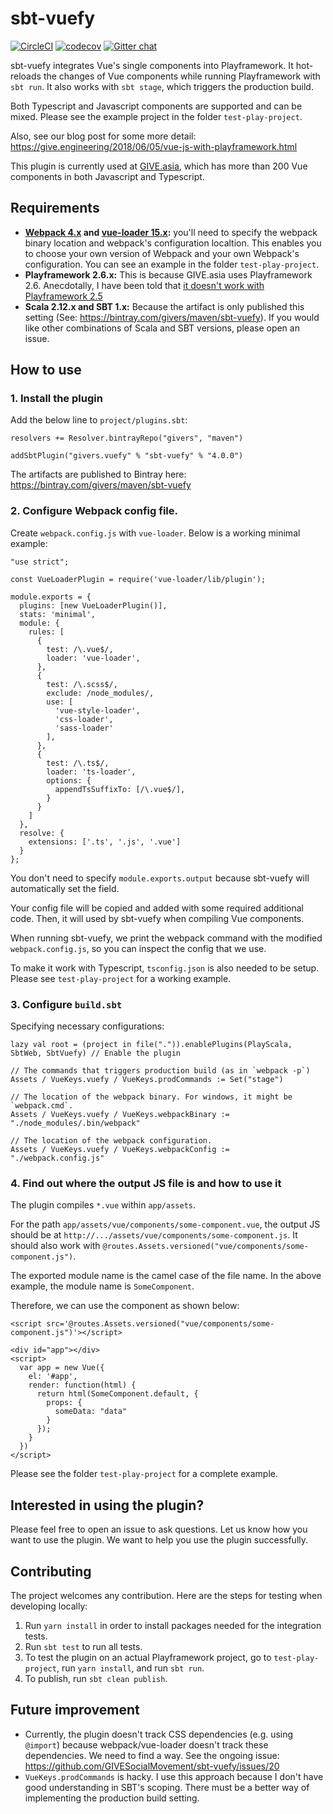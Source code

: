 sbt-vuefy
==========

[![CircleCI](https://circleci.com/gh/GIVESocialMovement/sbt-vuefy/tree/master.svg?style=shield)](https://circleci.com/gh/GIVESocialMovement/sbt-vuefy/tree/master)
[![codecov](https://codecov.io/gh/GIVESocialMovement/sbt-vuefy/branch/master/graph/badge.svg)](https://codecov.io/gh/GIVESocialMovement/sbt-vuefy)
[![Gitter chat](https://badges.gitter.im/GIVE-asia/gitter.png)](https://gitter.im/GIVE-asia/Lobby)

sbt-vuefy integrates Vue's single components into Playframework. It hot-reloads the changes of Vue components while running Playframework with `sbt run`. It also works with `sbt stage`, which triggers the production build.

Both Typescript and Javascript components are supported and can be mixed. Please see the example project in the folder `test-play-project`. 

Also, see our blog post for some more detail: https://give.engineering/2018/06/05/vue-js-with-playframework.html

This plugin is currently used at [GIVE.asia](https://give.asia), which has more than 200 Vue components in both Javascript and Typescript.


Requirements
-------------

* __[Webpack 4.x](https://webpack.js.org/) and [vue-loader 15.x](https://github.com/vuejs/vue-loader):__ you'll need to specify the webpack binary location and webpack's configuration localtion. This enables you to choose your own version of Webpack and your own Webpack's configuration. You can see an example in the folder `test-play-project`.
* __Playframework 2.6.x:__ This is because GIVE.asia uses Playframework 2.6. Anecdotally, I have been told that [it doesn't work with Playframework 2.5](https://github.com/GIVESocialMovement/sbt-vuefy/issues/10)
* __Scala 2.12.x and SBT 1.x:__ Because the artifact is only published this setting (See: https://bintray.com/givers/maven/sbt-vuefy). If you would like other combinations of Scala and SBT versions, please open an issue. 


How to use
-----------

### 1. Install the plugin

Add the below line to `project/plugins.sbt`:

```
resolvers += Resolver.bintrayRepo("givers", "maven")

addSbtPlugin("givers.vuefy" % "sbt-vuefy" % "4.0.0")
```

The artifacts are published to Bintray here: https://bintray.com/givers/maven/sbt-vuefy

### 2. Configure Webpack config file.

Create `webpack.config.js` with `vue-loader`. Below is a working minimal example:

```
"use strict";

const VueLoaderPlugin = require('vue-loader/lib/plugin');

module.exports = {
  plugins: [new VueLoaderPlugin()],
  stats: 'minimal',
  module: {
    rules: [
      {
        test: /\.vue$/,
        loader: 'vue-loader',
      },
      {
        test: /\.scss$/,
        exclude: /node_modules/,
        use: [
          'vue-style-loader',
          'css-loader',
          'sass-loader'
        ],
      },
      {
        test: /\.ts$/,
        loader: 'ts-loader',
        options: {
          appendTsSuffixTo: [/\.vue$/],
        }
      }
    ]
  },
  resolve: {
    extensions: ['.ts', '.js', '.vue']
  }
};
```

You don't need to specify `module.exports.output` because sbt-vuefy will automatically set the field.

Your config file will be copied and added with some required additional code. Then, it will used by sbt-vuefy when compiling Vue components.

When running sbt-vuefy, we print the webpack command with the modified `webpack.config.js`, so you can inspect the config that we use.

To make it work with Typescript, `tsconfig.json` is also needed to be setup. Please see `test-play-project` for a working example.


### 3. Configure `build.sbt`

Specifying necessary configurations:

```
lazy val root = (project in file(".")).enablePlugins(PlayScala, SbtWeb, SbtVuefy) // Enable the plugin

// The commands that triggers production build (as in `webpack -p`)
Assets / VueKeys.vuefy / VueKeys.prodCommands := Set("stage")

// The location of the webpack binary. For windows, it might be `webpack.cmd`.
Assets / VueKeys.vuefy / VueKeys.webpackBinary := "./node_modules/.bin/webpack"

// The location of the webpack configuration.
Assets / VueKeys.vuefy / VueKeys.webpackConfig := "./webpack.config.js"
```

### 4. Find out where the output JS file is and how to use it

The plugin compiles `*.vue` within `app/assets`.

For the path `app/assets/vue/components/some-component.vue`, the output JS should be at `http://.../assets/vue/components/some-component.js`.
It should also work with `@routes.Assets.versioned("vue/components/some-component.js")`.

The exported module name is the camel case of the file name. In the above example, the module name is `SomeComponent`.

Therefore, we can use the component as shown below:

```
<script src='@routes.Assets.versioned("vue/components/some-component.js")'></script>

<div id="app"></div>
<script>
  var app = new Vue({
    el: '#app',
    render: function(html) {
      return html(SomeComponent.default, {
        props: {
          someData: "data"
        }
      });
    }
  })
</script>
```

Please see the folder `test-play-project` for a complete example.


Interested in using the plugin?
--------------------------------

Please feel free to open an issue to ask questions. Let us know how you want to use the plugin. We want to help you use the plugin successfully.


Contributing
---------------

The project welcomes any contribution. Here are the steps for testing when developing locally:

1. Run `yarn install` in order to install packages needed for the integration tests.
2. Run `sbt test` to run all tests.
3. To test the plugin on an actual Playframework project, go to `test-play-project`, run `yarn install`, and run `sbt run`.
4. To publish, run `sbt clean publish`.


Future improvement
--------------------

* Currently, the plugin doesn't track CSS dependencies (e.g. using `@import`) because webpack/vue-loader doesn't track these dependencies. We need to find a way. See the ongoing issue: https://github.com/GIVESocialMovement/sbt-vuefy/issues/20
* `VueKeys.prodCommands` is hacky. I use this approach because I don't have good understanding in SBT's scoping. There must be a better way of implementing the production build setting.

